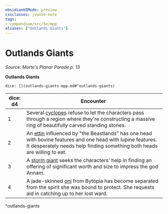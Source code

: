 ```yaml
---
obsidianUIMode: preview
cssclasses: json5e-note
tags:
- compendium/src/5e/mpp
aliases: ["Outlands Giants"]
---
```

# Outlands Giants
*Source: Morte's Planar Parade p. 13* 

**Outlands Giants**

`dice: [](outlands-giants-mpp.md#^outlands-giants)`

| dice: d4 | Encounter |
|----------|-----------|
| 1 | Several [cyclopes](2-Mechanics/CLI/bestiary/giant/cyclops.md) refuse to let the characters pass through a region where they're constructing a massive ring of beautifully carved standing stones. |
| 2 | An [ettin](2-Mechanics/CLI/bestiary/giant/ettin.md) influenced by "the Beastlands" has one head with bovine features and one head with lupine features. It desperately needs help finding something both heads are willing to eat. |
| 3 | A [storm giant](2-Mechanics/CLI/bestiary/giant/storm-giant.md) seeks the characters' help in finding an offering of significant worth and size to impress the god Annam. |
| 4 | A jade-skinned [oni](2-Mechanics/CLI/bestiary/giant/oni.md) from Bytopia has become separated from the spirit she was bound to protect. She requests aid in catching up to her lost ward. |
^outlands-giants